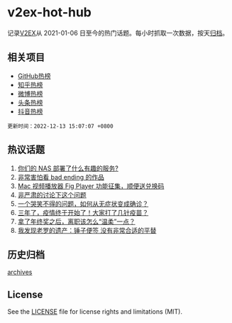 # v2ex-hot-hub

 记录[V2EX](https://www.v2ex.com/)从 2021-01-06 日至今的热门话题。每小时抓取一次数据，按天[归档](archives)。
 
 ## 相关项目

- [GitHub热榜](https://github.com/lonnyzhang423/github-hot-hub)
- [知乎热榜](https://github.com/lonnyzhang423/zhihu-hot-hub)
- [微博热榜](https://github.com/lonnyzhang423/weibo-hot-hub)
- [头条热榜](https://github.com/lonnyzhang423/toutiao-hot-hub)
- [抖音热榜](https://github.com/lonnyzhang423/douyin-hot-hub)


 `更新时间：2022-12-13 15:07:07 +0800`

## 热议话题

1. [你们的 NAS 部署了什么有趣的服务?](https://www.v2ex.com/t/901954)
1. [非常害怕看 bad ending 的作品](https://www.v2ex.com/t/902007)
1. [Mac 视频播放器 Fig Player 功能征集，顺便送兑换码](https://www.v2ex.com/t/901988)
1. [非严肃的讨论下这个问题](https://www.v2ex.com/t/901955)
1. [一个哭笑不得的问题，如何从无症状变成确诊？](https://www.v2ex.com/t/902098)
1. [三年了，疫情终于开始了！大家打了几针疫苗？](https://www.v2ex.com/t/902125)
1. [拿了年终奖之后，离职该怎么“温柔”一点？](https://www.v2ex.com/t/901944)
1. [我发现老罗的遗产：锤子便签 没有非常合适的平替](https://www.v2ex.com/t/902111)

## 历史归档

[archives](archives)

## License

See the [LICENSE](LICENSE) file for license rights and limitations (MIT).
